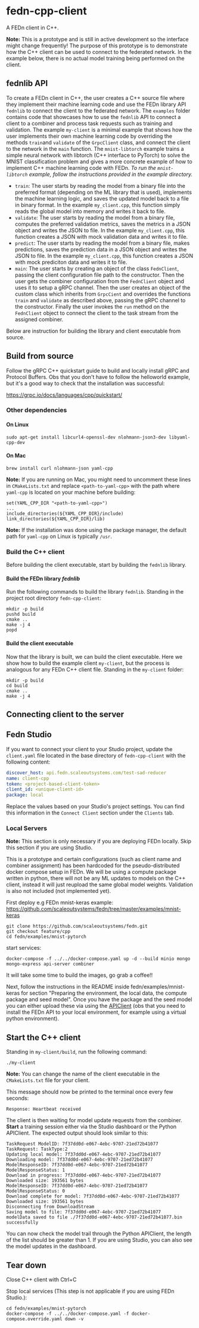 # fedn-cpp-client
A FEDn client in C++.

**Note:** This is a prototype and is still in active development so the interface might change frequently! The purpose of this prototype is to demonstrate how the C++ client can be used to connect to the federated network. In the example below, there is no actual model training being performed on the client.

## fednlib API
To create a FEDn client in C++, the user creates a C++ source file where they implement their machine learning code and use the FEDn library API `fednlib` to connect the client to the federated network. The `examples` folder contains code that showcases how to use the `fednlib` API to connect a client to a combiner and process task requests such as training and validation. The example `my-client` is a minimal example that shows how the user implements their own machine learning code by overriding the methods `train`and `validate` of the `GrpcClient` class, and connect the client to the network in the `main` function. The `mnist-libtorch` example trains a simple neural network with libtorch (C++ interface to PyTorch) to solve the MNIST classification problem and gives a more concrete example of how to implement C++ machine learning code with FEDn. *To run the `mnist-libtorch` example, follow the instructions provided in the example directory.*
* `train`: The user starts by reading the model from a binary file into the preferred format (depending on the ML library that is used), implements the machine learning logic, and saves the updated model back to a file in binary format. In the example `my_client.cpp`, this function simply reads the global model into memory and writes it back to file.
* `validate`: The user starts by reading the model from a binary file, computes the preferred validation metrics, saves the metrics in a JSON object and writes the JSON to file. In the example `my_client.cpp`, this function creates a JSON with mock validation data and writes it to file.
* `predict`: The user starts by reading the model from a binary file, makes predictions, saves the prediction data in a JSON object and writes the JSON to file. In the example `my_client.cpp`, this function creates a JSON with mock prediciton data and writes it to file.
* `main`: The user starts by creating an object of the class `FednClient`, passing the client configuration file path to the constructor. Then the user gets the combiner configuration from the `FednClient` object and uses it to setup a gRPC channel. Then the user creates an object of the custom class which inherits from `GrpcCient` and overrides the functions `train` and `validate` as described above, passing the gRPC channel to the constructor. Finally the user invokes the `run` method on the `FednClient` object to connect the client to the task stream from the assigned combiner.

Below are instruction for building the library and client executable from source.

## Build from source
Follow the gRPC C++ quickstart guide to build and locally install gRPC and Protocol Buffers.
Obs that you don't have to follow the helloworld example, but it's a good way to check that the installation was successful:

https://grpc.io/docs/languages/cpp/quickstart/

### Other dependencies

#### On Linux
    sudo apt-get install libcurl4-openssl-dev nlohmann-json3-dev libyaml-cpp-dev

#### On Mac
    brew install curl nlohmann-json yaml-cpp

**Note:** If you are running on Mac, you might need to uncomment these lines in `CMakeLists.txt` and replace `<path-to-yaml-cpp>` with the path where `yaml-cpp` is located on your machine before building:

    set(YAML_CPP_DIR "<path-to-yaml-cpp>")
    ...
    include_directories(${YAML_CPP_DIR}/include)
    link_directories(${YAML_CPP_DIR}/lib)

**Note:** If the installation was done using the package manager, the default path for `yaml-cpp` on Linux is typically `/usr`.

### Build the C++ client
Before building the client executable, start by building the `fednlib` library.

#### Build the FEDn library *fednlib*
Run the following commands to build the library `fednlib`. Standing in the project root directory `fedn-cpp-client`:
    
    mkdir -p build
    pushd build
    cmake ..
    make -j 4
    popd

#### Build the client executable
Now that the library is built, we can build the client executable. Here we show how to build the example client `my-client`, but the process is analogous for any FEDn C++ client file. Standing in the `my-client` folder:

    mkdir -p build
    cd build
    cmake ..
    make -j 4

## Connecting client to the server

## Fedn Studio
If you want to connect your client to your Studio project, update the `client.yaml` file located in the base directory of `fedn-cpp-client` with the following content: 

```yaml
discover_host: api.fedn.scaleoutsystems.com/test-sad-reducer
name: client-cpp
token: <project-based-client-token> 
client_id: <unique-client-id>
package: local
```
Replace the values based on your Studio's project settings. You can find this information in the `Connect Client` section under the `Clients` tab.

### Local Servers
**Note:** This section is only necessary if you are deploying FEDn locally. Skip this section if you are using Studio.

This is a prototype and certain configurations (such as client name and combiner assignment) has been hardcoded for the pseudo-distributed docker compose setup in FEDn. We will be using a compute package written in python, there will not be any ML updates to models on the C++ client, instead it will just reupload the same global model weights. Validation is also not included (not implemented yet).

First deploy e.g FEDn mnist-keras example: https://github.com/scaleoutsystems/fedn/tree/master/examples/mnist-keras

    git clone https://github.com/scaleoutsystems/fedn.git
    git checkout feature/cpp
    cd fedn/examples/mnist-pytorch

start services:

    docker-compose -f ../../docker-compose.yaml up -d --build minio mongo mongo-express api-server combiner

It will take some time to build the images, go grab a coffee!!

Next, follow the instructions in the README inside fedn/examples/mnist-keras for section "Preparing the environment, the local data, the compute package and seed model". Once you have the package and the seed model you can either upload these via using the [APIClient](https://fedn.readthedocs.io/en/stable/fedn.network.api.html#fedn.network.api.client.APIClient) (obs that you need to install the FEDn API to your local environment, for example using a virtual python environment).

## Start the C++ client
Standing in `my-client/build`, run the following command:

    ./my-client

**Note:** You can change the name of the client executable in the `CMakeLists.txt` file for your client.

This message should now be printed to the terminal once every few seconds:

    Response: Heartbeat received

The client is then waiting for model update requests from the combiner. **Start** a training session either via the Studio dashboard or the Python APIClient. The expected output should look similar to this:

    TaskRequest ModelID: 7f37dd0d-e067-4ebc-9707-21ed72b41077
    TaskRequest: TaskType:2
    Updating local model: 7f37dd0d-e067-4ebc-9707-21ed72b41077
    Downloading model: 7f37dd0d-e067-4ebc-9707-21ed72b41077
    ModelResponseID: 7f37dd0d-e067-4ebc-9707-21ed72b41077
    ModelResponseStatus: 1
    Download in progress: 7f37dd0d-e067-4ebc-9707-21ed72b41077
    Downloaded size: 193561 bytes
    ModelResponseID: 7f37dd0d-e067-4ebc-9707-21ed72b41077
    ModelResponseStatus: 0
    Download complete for model: 7f37dd0d-e067-4ebc-9707-21ed72b41077
    Downloaded size: 193561 bytes
    Disconnecting from DownloadStream
    Saving model to file: 7f37dd0d-e067-4ebc-9707-21ed72b41077
    modelData saved to file ./7f37dd0d-e067-4ebc-9707-21ed72b41077.bin successfully

You can now check the model trail through the Python APIClient, the length of the list should be greater than 1. If you are using Studio, you can also see the model updates in the dashboard.

## Tear down
Close C++ client with Ctrl+C

Stop local services (This step is not applicable if you are using FEDn Studio.):

    cd fedn/examples/mnist-pytorch
    docker-compose -f ../../docker-compose.yaml -f docker-compose.override.yaml down -v



